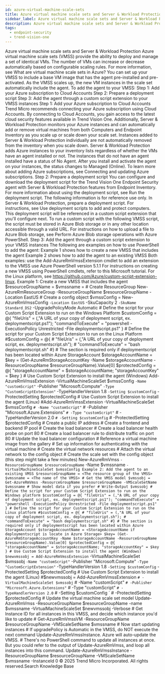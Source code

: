 ```yaml
---
id: azure-virtual-machine-scale-sets
title: Azure virtual machine scale sets and Server & Workload Protection
sidebar_label: Azure virtual machine scale sets and Server & Workload Protection
description: Azure virtual machine scale sets and Server & Workload Protection
tags:
  - endpoint-security
  - trend-vision-one
---
```


 Azure virtual machine scale sets and Server & Workload Protection Azure virtual machine scale sets (VMSS) provide the ability to deploy and manage a set of identical VMs. The number of VMs can increase or decrease automatically based on configurable scaling rules. For more information, see What are virtual machine scale sets in Azure? You can set up your VMSS to include a base VM image that has the agent pre-installed and pre-activated. As the VMSS scales up, the new VM instances in the scale set automatically include the agent. To add the agent to your VMSS: Step 1: Add your Azure subscription to Cloud Accounts Step 2: Prepare a deployment script Step 3: Add the agent through a custom script extension to your VMSS instances Step 1: Add your Azure subscription to Cloud Accounts Trend Micro recommends connecting your Azure subscription using Cloud Accounts. By connecting to Cloud Accounts, you gain access to the latest cloud security features available in Trend Vision One. Additionally, Server & Workload Protection monitors your Azure instances and can automatically add or remove virtual machines from both Computers and Endpoint Inventory as you scale up or scale down your scale set. Instances added to Server & Workload Protection individually are not automatically removed from the inventory when you scale down. Server & Workload Protection adds Azure instances to your inventory lists regardless of whether the VMs have an agent installed or not. The instances that do not have an agent installed have a status of No Agent. After you install and activate the agent on your instances, the status changes to Managed (Online). To learn more about adding Azure subscriptions, see Connecting and updating Azure subscriptions. Step 2: Prepare a deployment script You can configure and download the deployment script for the Trend Vision One Endpoint Security agent with Server & Workload Protection features from Endpoint Inventory. For more information about using the deployment script, see Run the deployment script. The following information is for reference use only. In Server & Workload Protection, prepare a deployment script. For instructions, see Use deployment scripts to add and protect computers. This deployment script will be referenced in a custom script extension that you'll configure next. To run a custom script with the following VMSS script, the script must be stored in Azure Blob storage or in any other location accessible through a valid URL. For instructions on how to upload a file to Azure Blob storage, see Perform Azure Blob storage operations with Azure PowerShell. Step 3: Add the agent through a custom script extension to your VMSS instances The following are examples on how to use PowerShell to add the agent: Example 1 shows how to create a new VMSS that includes the agent Example 2 shows how to add the agent to an existing VMSS Both examples: use the Add-AzureRmVmssExtension cmdlet to add an extension to the VMSS use Azure PowerShell version 5.1.1 For instructions on creating a new VMSS using PowerShell cmdlets, refer to this Microsoft tutorial. For the Linux platform, see https://github.com/Azure/custom-script-extension-linux. Example 1: Create a new VMSS that includes the agent $resourceGroupName = <The resource group of the VMSS> $vmssname = <The name of the VMSS> # Create ResourceGroup New-AzureRmResourceGroup -ResourceGroupName $resourceGroupName -Location EastUS # Create a config object $vmssConfig = New-AzureRmVmssConfig ` -Location EastUS ` -SkuCapacity 2 ` -SkuName Standard_DS2 ` -UpgradePolicyMode Automatic # Define the script for your Custom Script Extension to run on the Windows Platform $customConfig = @{ "fileUris" = (,"A URL of your copy of deployment script, ex. deploymentscript.ps1"); "commandToExecute" = "powershell -ExecutionPolicy Unrestricted -File deploymentscript.ps1" } # Define the script for your Custom Script Extension to run on the Linux Platform #$customConfig = @{ # "fileUris" = (,"A URL of your copy of deployment script, ex. deploymentscript.sh"); # "commandToExecute" = "bash deploymentscript.sh" #} # The section is required only if deploymentscript has been located within Azure StorageAccount $storageAccountName = <StorageAccountName if deploymentscript is locate in Azure Storage> $key = (Get-AzureRmStorageAccountKey -Name $storageAccountName -ResourceGroupName $resourceGroupName).Value[0] $protectedConfig = @{ "storageAccountName" = $storageAccountName; "storageAccountKey" = $key } # Use Custom Script Extension to install the agent (Windows) Add-AzureRmVmssExtension -VirtualMachineScaleSet $vmssConfig ` -Name "customScript" ` -Publisher "Microsoft.Compute" ` -Type "CustomScriptExtension" ` -TypeHandlerVersion 1.8 ` -Setting $customConfig ` -ProtectedSetting $protectedConfig # Use Custom Script Extension to install the agent (Linux) #Add-AzureRmVmssExtension -VirtualMachineScaleSet $vmssConfig ` # -Name "customScript" ` # -Publisher "Microsoft.Azure.Extensions" ` # -Type "customScript" ` # -TypeHandlerVersion 2.0 ` # -Setting $customConfig ` # -ProtectedSetting $protectedConfig # Create a public IP address # Create a frontend and backend IP pool # Create the load balancer # Create a load balancer health probe on port 80 # Create a load balancer rule to distribute traffic on port 80 # Update the load balancer configuration # Reference a virtual machine image from the gallery # Set up information for authenticating with the virtual machine # Create the virtual network resources # Attach the virtual network to the config object # Create the scale set with the config object (this step might take a few minutes) New-AzureRmVmss ` -ResourceGroupName $resourceGroupName ` -Name $vmssname ` -VirtualMachineScaleSet $vmssConfig Example 2: Add the agent to an existing VMSS $resourceGroupName = <The resource group of the VMSS> $vmssname = <The name of the VMSS> # Get the VMSS model $vmssobj = Get-AzureRmVmss -ResourceGroupName $resourceGroupName -VMScaleSetName $vmssname # Show model data if you prefer # Write-Output $vmssobj # Define the script for your Custom Script Extension to run on the Windows platform $customConfig = @{ "fileUris" = (,"A URL of your copy of deployment script, ex. deploymentscript.ps1"); "commandToExecute" = "powershell -ExecutionPolicy Unrestricted -File deploymentscript.ps1" } # Define the script for your Custom Script Extension to run on the Linux platform #$customConfig = @{ # "fileUris" = (,"A URL of your copy of deployment script, ex. deploymentscript.sh"); # "commandToExecute" = "bash deploymentscript.sh" #} # The section is required only if deploymentscript has been located within Azure StorageAccount $storageAccountName = <StorageAccountName if deploymentscript is locate in Azure Storage> $key= (Get-AzureRmStorageAccountKey -Name $storageAccountName -ResourceGroupName $resourceGroupName).Value[0] $protectedConfig = @{ "storageAccountName" = $storageAccountName; "storageAccountKey" = $key } # Use Custom Script Extension to install the agent (Windows) $newvmssobj = Add-AzureRmVmssExtension ` -VirtualMachineScaleSet $vmssobj ` -Name "customScript" ` -Publisher "Microsoft.Compute" ` -Type "CustomScriptExtension" ` -TypeHandlerVersion 1.8 ` -Setting $customConfig ` -ProtectedSetting $protectedConfig # Use Custom Script Extension to install the agent (Linux) #$newvmssobj = Add-AzureRmVmssExtension ` # -VirtualMachineScaleSet $vmssobj ` # -Name "customScript" ` # -Publisher "Microsoft.Azure.Extensions" ` # -Type "customScript" ` # -TypeHandlerVersion 2.0 ` # -Setting $customConfig ` # -ProtectedSetting $protectedConfig # Update the virtual machine scale set model Update-AzureRmVmss -ResourceGroupName $resourceGroupName -name $vmssname -VirtualMachineScaleSet $newvmssobj -Verbose # Get Instance ID for all instances in this VMSS, and decide which instance you'd like to update # Get-AzureRmVmssVM -ResourceGroupName $resourceGroupName -VMScaleSetName $vmssname # Now start updating instances # If upgradePolicy is Automatic in the VMSS, do NOT execute the next command Update-AzureRmVmssInstance. Azure will auto-update the VMSS. # There's no PowerShell command to update all instances at once. But you could refer to the output of Update-AzureRmVmss, and loop all instances into this command. Update-AzureRmVmssInstance -ResourceGroupName $resourceGroupName -VMScaleSetName $vmssname -InstanceId 0 © 2025 Trend Micro Incorporated. All rights reserved.Search Knowledge Base
